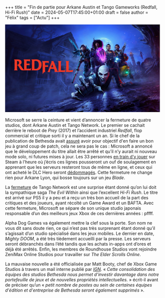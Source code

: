 +++
title = "Fin de partie pour Arkane Austin et Tango Gameworks (Redfall, Hi-Fi Rush)"
date = 2024-05-07T17:45:00+01:00
draft = false
author = "Félix"
tags = ["Actu"]
+++ 

![Image promo du jeu Redfall](redfall.jpeg "Microsoft a planté les derniers clous dans le cercueil de Redfall")

Microsoft se serre la ceinture et vient d’annoncer la fermeture de quatre studios, dont Arkane Austin et Tango Network. Le premier se cachait derrière le reboot de *Prey* (2017) et l’accident industriel *Redfall*, flop commercial et critique sorti il y a maintenant un an. Si le chef de la publication de Bethesda avait [assuré](https://nostickreloaded.substack.com/p/vampire-bloodlines-2-bouge-encore?utm_source=publication-search) avoir pour objectif d'en faire un bon jeu à grand coup de patch, cela ne sera pas le cas : Microsoft a annoncé que le développement du titre allait être arrêté et qu’il n’y aurait ni nouveau mode solo, ni futures mises à jour. Les 33 personnes [en train d’y jouer](https://steamdb.info/app/1294810/charts/) sur Steam à l’heure où j’écris ces lignes pousseront un ouf de soulagement en apprenant que les serveurs resteront tous de même en ligne, et ceux qui ont acheté le DLC Hero seront [dédommagés](https://twitter.com/ArkaneStudios/status/1787837804287860886). Cette fermeture ne change rien pour Arkane Lyon, qui bosse toujours sur un jeu *Blade*.

La [fermeture](https://twitter.com/TangoGameworks/status/1787837929332601189) de Tango Network est une surprise étant donné qu’on lui doit la sympathique saga *The Evil Within* ainsi que l’excellent *Hi-Fi Rush*. Le titre est arrivé sur PS5 il y a peu et a reçu un très bon accueil de la part des critiques et des joueurs, ayant récolté un Game Award et un BAFTA. Avec cette fermeture, Microsoft se sépare de son unique studio japonais responsable d’un des meilleurs jeux Xbox de ces dernières années : pffff.

Alpha Dog Games va également mettre la clef sous la porte. Son nom ne vous dit sans doute rien, ce qui n’est pas très surprenant étant donné qu’il s’agissait d’un studio spécialisé dans les jeux mobiles. Le dernier en date, *Mighty DOOM*, a été très tièdement accueilli par la presse. Les serveurs seront débranchés dans l’été tandis que les achats in-apps ont d’ores et déjà été arrêtés. Enfin, les membres de Roundhouse Studios vont rejoindre ZeniMax Online Studios pour travailler sur *The Elder Scrolls Online*. 

La mauvaise nouvelle a été officialisée par Matt Booty, chef de Xbox Game Studios à travers un mail interne publié par *[IGN](https://www.ign.com/articles/microsoft-closes-redfall-developer-arkane-austin-hifi-rush-developer-tango-gameworks-and-more-in-devastating-cuts-at-bethesda)*. « *Cette consolidation des équipes des studios Bethesda nous permet d'investir davantage dans notre portefeuille de jeux et de nouvelles propriétés intellectuelles.* » écrit-il avant de préciser qu’un « *petit nombre de postes au sein de certaines équipes d'édition et d'entreprise de Bethesda seront également supprimés* ».